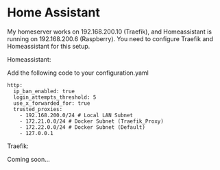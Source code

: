 # Home Assistant

My homeserver works on 192.168.200.10 (Traefik), and Homeassistant is running on 192.168.200.6 (Raspberry).
You need to configure Traefik and Homeassistant for this setup.

Homeassistant:

Add the following code to your configuration.yaml

```
http:
  ip_ban_enabled: true
  login_attempts_threshold: 5
  use_x_forwarded_for: true
  trusted_proxies:
    - 192.168.200.0/24 # Local LAN Subnet
    - 172.21.0.0/24 # Docker Subnet (Traefik_Proxy)
    - 172.22.0.0/24 # Docker Subnet (Default)
    - 127.0.0.1
```
Traefik:

Coming soon...
